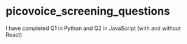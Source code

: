 # picovoice_screening_questions
I have completed Q1 in Python and Q2 in JavaScript (with and without React)
